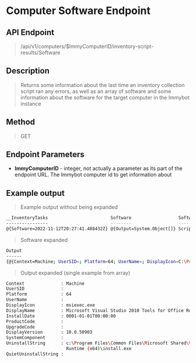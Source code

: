 # Computer Software Endpoint
## API Endpoint
> /api/v1/computers/$ImmyComputerID/inventory-script-results/Software
## Description
> Returns some information about the last time an inventory collection script ran any errors, as well as an array of software and some information about the software for the target computer in the Immybot instance
## Method
> GET
## Endpoint Parameters
- **ImmyComputerID** - integer, not actually a parameter as its part of the endpoint URL. The Immybot computer id to get information about
## Example output
> Example output without being expanded
```sh
__InventoryTasks                        Software                  Software_ErrorResult                Software_LatestResultIsError
----------------                        --------                  --------------------                ----------------------------
@{Software=2022-11-12T20:27:41.488432Z} @{Output=System.Object[]} Script timed out after 299 seconds.                        False
```
> Software expanded
```sh
Output
------
{@{Context=Machine; UserSID=; Platform=64; UserName=; DisplayIcon=C:\Program Files\Microsoft Office 15\ClientX64\OfficeClickToRun....
```
> Output expanded (single example from array)
```sh
Context              : Machine
UserSID              :
Platform             : 64
UserName             :
DisplayIcon          : msiexec.exe
DisplayName          : Microsoft Visual Studio 2010 Tools for Office Runtime (x64)
InstallDate          : 0001-01-01T00:00:00
ProductCode          :
UpgradeCode          :
DisplayVersion       : 10.0.50903
SystemComponent      :
UninstallString      : c:\Program Files\Common Files\Microsoft Shared\VSTO\10.0\Microsoft Visual Studio 2010 Tools for Office
                       Runtime (x64)\install.exe
QuietUninstallString :
```